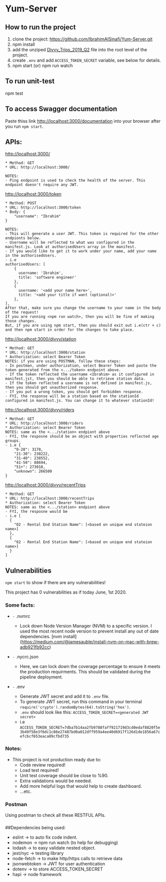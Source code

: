 # Yum-Server

## How to run the project
1. clone the project: <https://github.com/IbrahimAlSinafi/Yum-Server.git>
2. npm install
3. add the unziped [Divvy_Trips_2019_Q2](https://s3.amazonaws.com/divvy-data/tripdata/Divvy_Trips_2019_Q2.zip) file into the root level of the project.
4. create `.env` and add `ACCESS_TOKEN_SECRET` variable, see below for details.
2. npm start (or) npm run watch


## To run unit-test
npm test

## To access Swagger documentation
Paste thiss link <http://localhost:3000/documentation> into your browser after you run `npm start`.

## APIs:

<http://localhost:3000/>

	* Method: GET
	* URL: http://localhost:3000/
	
	NOTES:
	- Ping endpoint is used to check the health of the server. This endpoint doesn't require any JWT.


<http://localhost:3000/token>

	* Method: POST
	* URL: http://localhost:3000/token
	* Body: {
		"username": "Ibrahim"
	}
	
	NOTES:
	- This will generate a user JWT. This token is required for the other endpionts below.
	- Username will be reflected to what was configured in the manifest.js. Look at authorisedUsers array in the manifest.
	- If you would like to get it to work under your name, add your name in the authorisedUsers.
	- i.e 
	authorisedUsers: [
	    {
	      username: 'Ibrahim',
	      title: 'software engineer'
	    },
	    {
	      username: '<add your name here>',
	      title: '<add your title if want (optional)>'
	    },
    ],
    After that, make sure you change the username to your name in the body of the request!
    If you are running <npm run watch>, then you will be fine of making those changes.
    But, if you are using npm start, then you should exit out i.e(ctr + c) and then npm start in order for the changes to take place.
    

<http://localhost:3000/divvy/station>

	* Method: GET
	* URL: http://localhost:3000/station
	* Authorization: select Bearer Token
	NOTES: if you are using POSTMAN, follow these steps:
	- In postman, under authorization, select Bearer Token and paste the token generated from the <.../token> endpoint above.
	- If the token reflected the username <Ibrahim> as it configured in manifest.jst, then you should be able to retrieve station data.
	- If the token reflected a username is not defined in manifest.js, then you should get unauthorized response.
	- If you put a wrong token, you should get forbidden response.
	- FYI, the response will be a station based on the stationId configured in manifest.js. You can change it to whatever stationId!


<http://localhost:3000/divvy/riders>

	* Method: GET
	* URL: http://localhost:3000/riders
	* Authorization: select Bearer Token
	NOTES: same as the <.../station> endpiont above
	- FYI, the resposne should be an object with properties reflected age groups.
	- i.e {
	    "0-20": 3178,
	    "21-30": 238222,
	    "31-40": 238552,
	    "41-50": 88694,
	    "51+": 273018,
	    "unknown": 266500
    }

<http://localhost:3000/divvy/recentTrips>

	* Method: GET
	* URL: http://localhost:3000/recentTrips
	* Authorization: select Bearer Token
	NOTES: same as the <.../station> endpiont above
	- FYI, the resposne would be 
	- i.e [  
	  {
		"02 - Rental End Station Name": [<based on unique end stateion name>]
	  },
	  {
		"02 - Rental End Station Name": [<based on unique end stateion name>]
	  }
	]



## Vulnerabilities
`npm start` to show if there are any vulnerabilities!

This project has 0 vulnerabilities as if today June, 1st 2020.


### Some facts:

- `-` .nvmrc
	* Lock down Node Version Manager (NVM) to a specific version. I used the most recent node version to prevent install any out of date dependencies. 
[nvm install] (https://medium.com/@jamesauble/install-nvm-on-mac-with-brew-adb921fb92cc)

- `-` .nycrc.json
	* Here, we can lock down the coverage percentage to ensure it meets the production requirments. This should be validated during the pipeline deployment.

- `-` .env
	* Generate JWT secret and add it to `.env` file.
	* To generate JWT secret, run this command in your terminal `require('crypto').randomBytes(64).toString('hex')`.
	* `.env` should look like this: `ACCESS_TOKEN_SECRET=<generated JWT secret>`
	* i.e `ACCESS_TOKEN_SECRET=7dba7b14aa2fb9788faff921719d3cd0edaf8820f5e3b49f58e3f6dc1c86e27487bd0a012dff959a4ee40d6917f126d1de1856a67cefcbcf653eaca09cfbd735`

		
### Notes:
- This project is not production ready due to:
	* Code review required!
	* Load test required!
	* Unit test coverage should be close to %90.
	* Extra validations would be needed.
	* Add more helpful logs that would help to create dashboard.
	* ...etc.

### Postman
Using postman to check all these RESTFUL APIs.


### 

##Dependencies being used:
* eslint -> to auto fix code indent.
* nodemon -> npm run watch (to help for debugging)
* lodash -> to easy validate nested object.
* jest/nyc -> testing library
* node-fetch -> to make http/https calls to retrieve data
* jsonwebtoken -> JWT for user authentication
* dotenv -> to store ACCESS_TOKEN_SECRET
* hapi -> node framework
